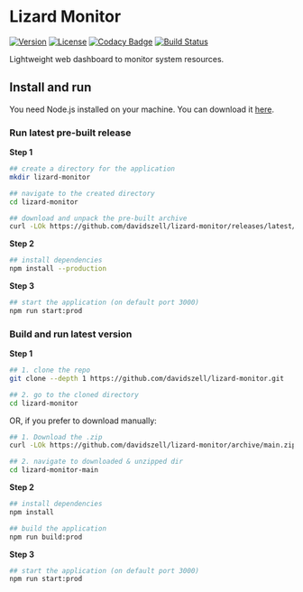 # Lizard Monitor

[![Version](https://img.shields.io/github/package-json/v/davidszell/lizard-monitor)](https://github.com/davidszell/lizard-monitor/releases/latest)
[![License](https://img.shields.io/github/license/davidszell/lizard-monitor)](https://github.com/davidszell/lizard-monitor/blob/main/LICENSE)
[![Codacy Badge](https://img.shields.io/codacy/grade/bf2d9330fa0d47b69f24eac7160163d0)](https://www.codacy.com/gh/davidszell/lizard-monitor/dashboard?utm_source=github.com&amp;utm_medium=referral&amp;utm_content=davidszell/lizard-monitor&amp;utm_campaign=Badge_Grade)
[![Build Status](https://img.shields.io/travis/com/davidszell/lizard-monitor)](https://travis-ci.com/github/davidszell/lizard-monitor)

Lightweight web dashboard to monitor system resources.

## Install and run

You need Node.js installed on your machine. You can download it [here](https://nodejs.org/en/download/).

### Run latest pre-built release

__Step 1__

```sh
## create a directory for the application
mkdir lizard-monitor

## navigate to the created directory
cd lizard-monitor

## download and unpack the pre-built archive
curl -LOk https://github.com/davidszell/lizard-monitor/releases/latest/download/pre-built.tar.gz && tar -xzf pre-built.tar.gz

```

__Step 2__

```sh
## install dependencies
npm install --production

```

__Step 3__

```sh
## start the application (on default port 3000)
npm run start:prod

```

### Build and run latest version

__Step 1__
```sh
## 1. clone the repo
git clone --depth 1 https://github.com/davidszell/lizard-monitor.git

## 2. go to the cloned directory
cd lizard-monitor

```
OR, if you prefer to download manually:

```sh
## 1. Download the .zip
curl -LOk https://github.com/davidszell/lizard-monitor/archive/main.zip && unzip main.zip

## 2. navigate to downloaded & unzipped dir
cd lizard-monitor-main

```

__Step 2__

```sh
## install dependencies
npm install

## build the application
npm run build:prod

```

__Step 3__

```sh
## start the application (on default port 3000)
npm run start:prod

```
